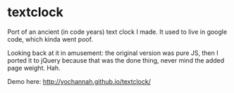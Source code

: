 # textclock
Port of an ancient (in code years) text clock I made. It used to live in google code, which kinda went poof. 

Looking back at it in amusement: the original version was pure JS, then I ported it to jQuery because that was the done thing, never mind the added page weight. Hah. 

Demo here: http://yochannah.github.io/textclock/

